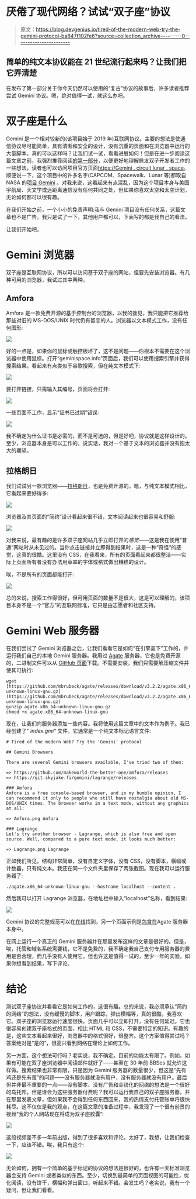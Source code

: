 # 厌倦了现代网络？试试“双子座”协议

> 原文：<https://blog.devgenius.io/tired-of-the-modern-web-try-the-gemini-protocol-ba847f102fe6?source=collection_archive---------0----------------------->

## 简单的纯文本协议能在 21 世纪流行起来吗？让我们把它弄清楚

在发布了第一部分关于你今天仍然可以使用的“复古”协议的故事后，许多读者推荐尝试 Gemini 协议。嗯，绝对值得一试，就这么办吧。

# 双子座是什么

Gemini 是一个相对较新的(该项目始于 2019 年)互联网协议。主要的想法是使通信协议尽可能简单，具有清晰和安全的设计，没有沉重的页面和在浏览器中运行的大量脚本。真的可以这样吗？让我们试一试，看看进展如何！但是在进一步阅读这篇文章之前，我强烈推荐阅读[的第一部分](/tired-of-the-modern-web-discover-some-retro-protocols-you-still-can-use-today-30bbca48d3f2)，以便更好地理解启发双子开发者工作的一些想法。读者也可以访问项目官方页面[https://Gemini . circuit lunar . space](https://gemini.circumlunar.space/)。顺便说一下，这个项目中的许多名字(CAPCOM、Spacewalk、Lunar 等)都取自 NASA 的[项目 Gemini](https://en.wikipedia.org/wiki/Project_Gemini) 。对我来说，这看起来有点混乱，因为这个项目本身与美国宇航局、天文学或远距离通信没有任何共同之处，但如果你喜欢太空和太空计划，无论如何都可以很有趣。

在我们开始之前，一个小小的免责声明:我与 Gemini 项目没有任何关系，这篇文章也不是广告。我只是试了一下，其他用户都可以，下面写的都是我自己的看法。

让我们开始吧。

# Gemini 浏览器

双子座是互联网协议，所以可以访问基于双子座的网站，但要先安装浏览器。有几种可用的浏览器，我试过其中两种。

## Amfora

Amfora 是一款免费开源的基于控制台的浏览器，以我的拙见，我只能把它推荐给那些对旧的 MS-DOS/UNIX 时代仍有留恋的人。浏览器以文本模式工作，没有任何图形:

![](img/bc6ea05926043fcc18e9fa52ffee50a2.png)

好的一点是，如果你的鼠标或触控板坏了，这不是问题——你根本不需要在这个浏览器中使用鼠标。打开“geminispace.info”页面后，我们可以使用搜索引擎并获得搜索结果。看起来有点类似于谷歌搜索，但在纯文本模式下:

![](img/ccaceed82cb4ad3ad2cd2b9fed7369ea.png)

要打开链接，只需输入其编号，页面将会打开:

![](img/3b4a6c81c25c99a4a757b66f4cc850ef.png)

一些页面不工作，显示“证书已过期”错误:

![](img/50bcf7529263fe1ddcd25df4153d2c4d.png)

我不确定为什么证书是必需的，而不是可选的，但是好吧，协议就是这样设计的。至少，浏览器本身是可以工作的，说实话，我对一个基于文本的浏览器并没有抱太大的期望。

## 拉格朗日

我们试试另一款浏览器——[拉格朗日](https://gmi.skyjake.fi/lagrange/)，也是免费开源的。嗯，与纯文本模式相比，它看起来要好得多:

![](img/6387415729f233800288c5310c606e5a.png)

浏览器及其页面的“简约”设计看起来很不错，文本阅读起来也很容易和舒服:

![](img/d90897b40a08a6f3e47c2d3b8d876e00.png)

对我来说，最有趣的是许多双子座网站几乎立即打开的*感觉*——这是我在使用“普通”网站时从未见过的。当你点击链接并立即得到结果时，这是一种“奇怪”的感觉，这真的很酷。这里没有 CSS，在我看来，所有的页面看起来都很整洁——实际上页面所有者没有办法用草率的字体或格式做出糟糕的设计。

唉，不是所有的页面都能打开:

![](img/e8aa266b677dda4e28f729e5e854250b.png)

总的来说，搜索工作得很好，但可用页面的数量不是很大，这是可以理解的，该项目本身不是一个“官方”的互联网标准，它只是由志愿者和社区支持。

# Gemini Web 服务器

在我们尝试了 Gemini 浏览器之后，让我们看看它是如何“在引擎盖下”工作的，并运行我们自己的本地 Gemini 服务器。我用过 [Agate](https://github.com/mbrubeck/agate) 服务器，它也是免费开源的，二进制文件可以从 [GitHub 页面](https://github.com/mbrubeck/agate/releases)下载。不需要安装，我们只需要解压缩文件并使其可执行:

```
wget [https://github.com/mbrubeck/agate/releases/download/v3.2.2/agate.x86_64-unknown-linux-gnu.gz](https://github.com/mbrubeck/agate/releases/download/v3.2.2/agate.x86_64-unknown-linux-gnu.gz)
gunzip agate.x86_64-unknown-linux-gnu.gz
chmod +x agate.x86_64-unknown-linux-gnu
```

现在，让我们向服务器添加一些内容。我将使用这篇文章中的文本作为例子。我已经创建了" *index.gmi"* 文件，它通常是一个纯文本标记语言文件:

```
# Tired of the modern Web? Try the 'Gemini' protocol

## Gemini Browsers

There are several Gemini browsers available, I've tried two of them:

=> https://github.com/makeworld-the-better-one/amfora/releases
=> https://git.skyjake.fi/gemini/lagrange/releases

### Amfora
Amfora is a free console-based browser, and in my humble opinion, I can recommend it only to people who still have nostalgia about old MS-DOS/UNIX times. The browser works in a text mode, without any graphics at all:

=> Amfora.png Amfora

### Lagrange
Let's try another browser - Lagrange, which is also free and open source. Well, compared to a pure text mode, it looks much better:

=> Lagrange.png Lagrange
```

正如我们所见，结构非常简单，没有自定义字体，没有 CSS，没有脚本，横幅或计数器，只有纯文本。我还在同一个文件夹里保存了两张截图。现在我可以运行服务器了:

```
./agate.x86_64-unknown-linux-gnu --hostname localhost --content .
```

然后我可以打开 Lagrange 浏览器，在地址栏中输入“localhost”名称，看到结果:

![](img/be618bad5fc2771cfad6e87b6b4eff47.png)

Gemini 协议的完整规范可以在[在线](https://gemini.circumlunar.space/docs/specification.gmi)找到，另一个页面示例是[包含在](https://github.com/mbrubeck/agate/blob/master/content/index.gmi)Agate 服务器本身中。

在网上运行一个真正的 Gemini 服务器并在那里发布这样的文章是很好的。但是，唉，托管和域名系统需要钱，它不是免费的，我不确定我自己支付专用服务器的费用是否合理，而几乎没有人使用它。但也许这是值得一试的，至少一年的实验，如果你想看到结果，写下评论。

# 结论

测试双子座协议并看看它是如何工作的，这很有趣。总的来说，我必须承认“简约的网络”的想法，没有缓慢的脚本，用户跟踪，弹出横幅等，真的很酷，我喜欢它。双子座的浏览器运行速度很快，页面几乎可以立即打开，没有任何延迟。它也很容易创建双子座格式的页面，相比 HTML 和 CSS，不需要特定的知识。有趣的是，这些文本看起来很好，浏览器中的格式很好，很整齐。这个方案值得尝试吗？答案绝对是“是的”，很高兴看到网络在理论上如何工作。

另一方面，这个想法可行吗？老实说，我不确定。目前的功能太有限了。例如，如果有可能在双子座浏览器中阅读邮件就好了——甚至在 30 年前 BBSes 就允许这样做。搜索结果也非常有限，只是因为 Gemini 服务器的数量很少，但这是“先有鸡还是先有蛋”的问题——没有服务器就没有用户，没有服务器就没有用户。最后但并非最不重要的一点——没有脚本、没有广告和金钱化的网络的想法是一个很好的乌托邦，但是谁会为这些服务器付费呢？我可以运行我自己的双子座服务器，并在那里发表文章，但如果我不会得到任何东西回来，我的热情支付托管账单将很快耗尽。这不仅仅是我的观点，在这篇文章的准备过程中，我发现了一个很有前景的视频“我的个人网站现在将成为双子座胶囊”:

![](img/29059225a1cac9d9b7ec4affb6006ec9.png)

这段视频差不多一年前出版，得到了很多喜欢和评论。太好了，我想，让我们检查一下，应该不错。唉，我只有这个:

![](img/84977397a9c8fb219ee2141be6703407.png)

无论如何，拥有一个简单的基于标记的协议的想法是很好的，也许有一天标准浏览器会支持 Gemini 或者类似的东西。至少，切换到最简单的页面视图的可能性，优化阅读，没有饼干，横幅和弹出窗口，听起来不错。会发生吗？老实说，我有一个疑问，但让我们看看。